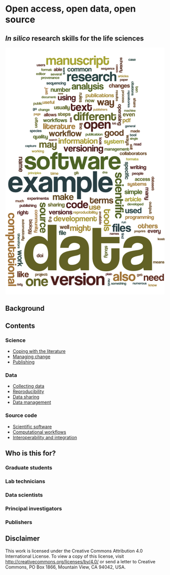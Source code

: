 Open access, open data, open source
===================================
_In silico_ research skills for the life sciences
-----------------------------------------------
![Word cloud of terms in the text](wordle.png)

Background
----------

Contents
--------
### Science
- [Coping with the literature](LITERATURE_STUDY)
- [Managing change](VERSIONING)
- [Publishing](PUBLISHING)
### Data
- [Collecting data](DATA_CAPTURE)
- [Reproducibility](REPRODUCIBILITY)
- [Data sharing](DATA_SHARING)
- [Data management](DATA_MANAGEMENT)
### Source code
- [Scientific software](SCIENTIFIC_SOFTWARE)
- [Computational workflows](WORKFLOWS)
- [Interoperability and integration](SEMANTICS)

Who is this for?
----------------
### Graduate students

### Lab technicians

### Data scientists

### Principal investigators

### Publishers

Disclaimer
----------

This work is licensed under the Creative Commons Attribution 4.0 International License. To view a copy of this license, visit http://creativecommons.org/licenses/by/4.0/ or send a letter to Creative Commons, PO Box 1866, Mountain View, CA 94042, USA.
